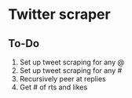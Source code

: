 # Twitter scraper

## To-Do
1. Set up tweet scraping for any @
2. Set up tweet scraping for any #
3. Recursively peer at replies
4. Get # of rts and likes
